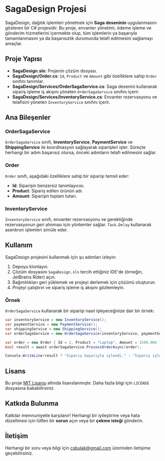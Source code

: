# SagaDesign Projesi

SagaDesign, dağıtık işlemleri yönetmek için **Saga deseninin** uygulanmasını gösteren bir C# projesidir. Bu proje, envanter yönetimi, ödeme işleme ve gönderim hizmetlerini içermekte olup, tüm işlemlerin ya başarıyla tamamlanmasını ya da başarısızlık durumunda telafi edilmesini sağlamayı amaçlar.

## Proje Yapısı

- **SagaDesign.sln**: Projenin çözüm dosyası.
- **SagaDesign/Order.cs**: `Id`, `Product` ve `Amount` gibi özelliklere sahip `Order` sınıfını tanımlar.
- **SagaDesign/Services/OrderSagaService.cs**: Saga desenini kullanarak sipariş işleme iş akışını yöneten `OrderSagaService` sınıfını içerir.
- **SagaDesign/Services/InventoryService.cs**: Envanter rezervasyonu ve telafisini yöneten `InventoryService` sınıfını içerir.

## Ana Bileşenler

### OrderSagaService

`OrderSagaService` sınıfı, **InventoryService**, **PaymentService** ve **ShippingService** ile koordinasyon sağlayarak siparişleri işler. Süreçte herhangi bir adım başarısız olursa, önceki adımların telafi edilmesini sağlar.

### Order

`Order` sınıfı, aşağıdaki özelliklere sahip bir siparişi temsil eder:

- **Id**: Siparişin benzersiz tanımlayıcısı.
- **Product**: Sipariş edilen ürünün adı.
- **Amount**: Siparişin toplam tutarı.

### InventoryService

`InventoryService` sınıfı, envanter rezervasyonu ve gerektiğinde rezervasyonun geri alınması için yöntemler sağlar. `Task.Delay` kullanarak asenkron işlemleri simüle eder.

## Kullanım

SagaDesign projesini kullanmak için şu adımları izleyin:

1. Depoyu klonlayın.
2. Çözüm dosyasını `SagaDesign.sln` tercih ettiğiniz IDE'de (örneğin, JetBrains Rider) açın.
3. Bağımlılıkları geri yüklemek ve projeyi derlemek için çözümü oluşturun.
4. Projeyi çalıştırın ve sipariş işleme iş akışını gözlemleyin.

### Örnek

`OrderSagaService` kullanarak bir siparişi nasıl işleyeceğinize dair bir örnek:

```csharp
var inventoryService = new InventoryService();
var paymentService = new PaymentService();
var shippingService = new ShippingService();
var orderSagaService = new OrderSagaService(inventoryService, paymentService, shippingService);

var order = new Order { Id = 1, Product = "Laptop", Amount = 1500.00m };
bool result = await orderSagaService.ProcessOrderAsync(order);

Console.WriteLine(result ? "Sipariş başarıyla işlendi." : "Sipariş işleme başarısız oldu.");
```

## Lisans

Bu proje [MIT Lisansı](LICENSE) altında lisanslanmıştır. Daha fazla bilgi için `LICENSE` dosyasına bakabilirsiniz.

## Katkıda Bulunma

Katkılar memnuniyetle karşılanır! Herhangi bir iyileştirme veya hata düzeltmesi için lütfen bir **sorun** açın veya bir **çekme isteği** gönderin.

## İletişim

Herhangi bir soru veya bilgi için csbulak@gmail.com üzerinden iletişime geçebilirsiniz.
